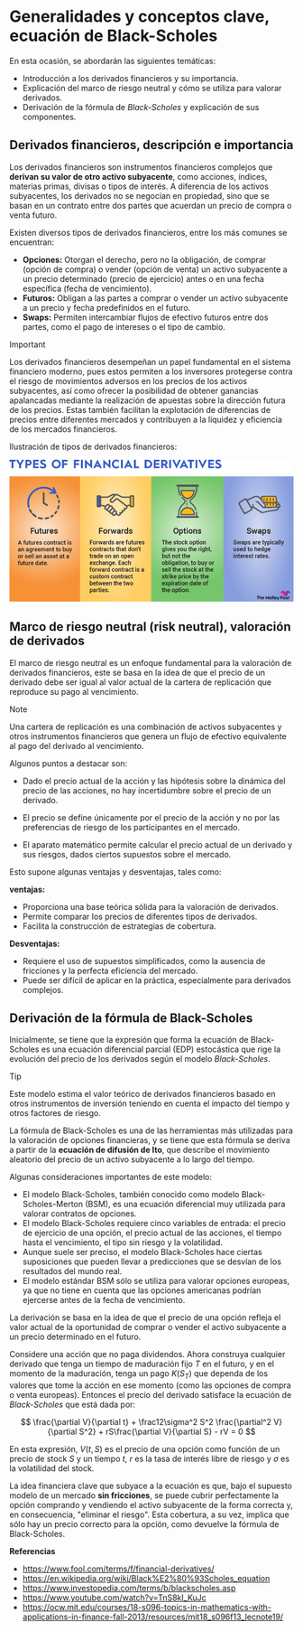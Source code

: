 
# **Generalidades y conceptos clave, ecuación de Black-Scholes**

En esta ocasión, se abordarán las siguientes temáticas:

* Introducción a los derivados financieros y su importancia.
* Explicación del marco de riesgo neutral y cómo se utiliza para valorar derivados.
* Derivación de la fórmula de *Black-Scholes* y explicación de sus componentes.


## **Derivados financieros, descripción e importancia**

Los derivados financieros son instrumentos financieros complejos que **derivan su valor de otro activo subyacente**, como acciones, índices, materias primas, divisas o tipos de interés. A diferencia de los activos subyacentes, los derivados no se negocian en propiedad, sino que se basan en un contrato entre dos partes que acuerdan un precio de compra o venta futuro.

Existen diversos tipos de derivados financieros, entre los más comunes se encuentran:

* **Opciones:** Otorgan el derecho, pero no la obligación, de comprar (opción de compra) o vender (opción de venta) un activo subyacente a un precio determinado (precio de ejercicio) antes o en una fecha específica (fecha de vencimiento).
* **Futuros:** Obligan a las partes a comprar o vender un activo subyacente a un precio y fecha predefinidos en el futuro.
* **Swaps:** Permiten intercambiar flujos de efectivo futuros entre dos partes, como el pago de intereses o el tipo de cambio.


> [!IMPORTANT]
> Los derivados financieros desempeñan un papel fundamental en el sistema financiero moderno, pues estos permiten a los inversores protegerse contra el riesgo de movimientos adversos en los precios de los activos subyacentes, así como ofrecer la posibilidad de obtener ganancias apalancadas mediante la realización de apuestas sobre la dirección futura de los precios. Estas también facilitan la explotación de diferencias de precios entre diferentes mercados y contribuyen a la liquidez y eficiencia de los mercados financieros.

Ilustración de tipos de derivados financieros:

![alt text](image.png)


## **Marco de riesgo neutral (risk neutral), valoración de derivados**

El marco de riesgo neutral es un enfoque fundamental para la valoración de derivados financieros, este se basa en la idea de que el precio de un derivado debe ser igual al valor actual de la cartera de replicación que reproduce su pago al vencimiento.


> [!NOTE]
> Una cartera de replicación es una combinación de activos subyacentes y otros instrumentos financieros que genera un flujo de efectivo equivalente al pago del derivado al vencimiento.


Algunos puntos a destacar son:

* Dado el precio actual de la acción y las hipótesis sobre la 
dinámica del precio de las acciones, no hay incertidumbre sobre el 
precio de un derivado.

* El precio se define únicamente por el precio de la acción y no 
por las preferencias de riesgo de los participantes en el mercado.

* El aparato matemático permite calcular el precio actual 
de un derivado y sus riesgos, dados ciertos supuestos 
sobre el mercado.


Esto supone algunas ventajas y desventajas, tales como:

**ventajas:**

* Proporciona una base teórica sólida para la valoración de derivados.
* Permite comparar los precios de diferentes tipos de derivados.
* Facilita la construcción de estrategias de cobertura.

**Desventajas:**

* Requiere el uso de supuestos simplificados, como la ausencia de fricciones y la perfecta eficiencia del mercado.
* Puede ser difícil de aplicar en la práctica, especialmente para derivados complejos.



## **Derivación de la fórmula de Black-Scholes**

Inicialmente, se tiene que la expresión que forma la ecuación de Black-Scholes es una ecuación diferencial parcial (EDP) estocástica que rige la evolución del precio de los derivados según el modelo *Black-Scholes*.

> [!TIP]
> Este modelo estima el valor teórico de derivados financieros basado en otros instrumentos de inversión teniendo en cuenta el impacto del tiempo y otros factores de riesgo.

La fórmula de Black-Scholes es una de las herramientas más utilizadas para la valoración de opciones financieras, y se tiene que esta fórmula se deriva a partir de la **ecuación de difusión de Ito**, que describe el movimiento aleatorio del precio de un activo subyacente a lo largo del tiempo.

Algunas consideraciones importantes de este modelo:

* El modelo Black-Scholes, también conocido como modelo Black-Scholes-Merton (BSM), es una ecuación diferencial muy utilizada para valorar contratos de opciones.
* El modelo Black-Scholes requiere cinco variables de entrada: el precio de ejercicio de una opción, el precio actual de las acciones, el tiempo hasta el vencimiento, el tipo sin riesgo y la volatilidad.
* Aunque suele ser preciso, el modelo Black-Scholes hace ciertas suposiciones que pueden llevar a predicciones que se desvían de los resultados del mundo real.
* El modelo estándar BSM sólo se utiliza para valorar opciones europeas, ya que no tiene en cuenta que las opciones americanas podrían ejercerse antes de la fecha de vencimiento.


La derivación se basa en la idea de que el precio de una opción refleja el valor actual de la oportunidad de comprar o vender el activo subyacente a un precio determinado en el futuro.

Considere una acción que no paga dividendos. Ahora construya cualquier derivado que tenga un tiempo de maduración fijo $T$ en el futuro, y en el momento de la maduración, tenga un pago $K(S_T)$ que dependa de los valores que tome la acción en ese momento (como las opciones de compra o venta europeas). Entonces el precio del derivado satisface la ecuación de *Black-Scholes* que está dada por:


$$ \frac{\partial V}{\partial t} + \frac12\sigma^2 S^2 \frac{\partial^2 V}{\partial S^2} + rS\frac{\partial V}{\partial S} - rV = 0 $$


En esta expresión, $V(t, S)$ es el precio de una opción como función de un precio de stock $S$ y un tiempo $t$, $r$ es la tasa de interés libre de riesgo y $\sigma$ es la volatilidad del stock.

La idea financiera clave que subyace a la ecuación es que, bajo el supuesto modelo de un mercado **sin fricciones**, se puede cubrir perfectamente la opción comprando y vendiendo el activo subyacente de la forma correcta y, en consecuencia, "eliminar el riesgo". Esta cobertura, a su vez, implica que sólo hay un precio correcto para la opción, como devuelve la fórmula de Black-Scholes.



**Referencias**

* https://www.fool.com/terms/f/financial-derivatives/
* https://en.wikipedia.org/wiki/Black%E2%80%93Scholes_equation
* https://www.investopedia.com/terms/b/blackscholes.asp
* https://www.youtube.com/watch?v=TnS8kI_KuJc
* https://ocw.mit.edu/courses/18-s096-topics-in-mathematics-with-applications-in-finance-fall-2013/resources/mit18_s096f13_lecnote19/